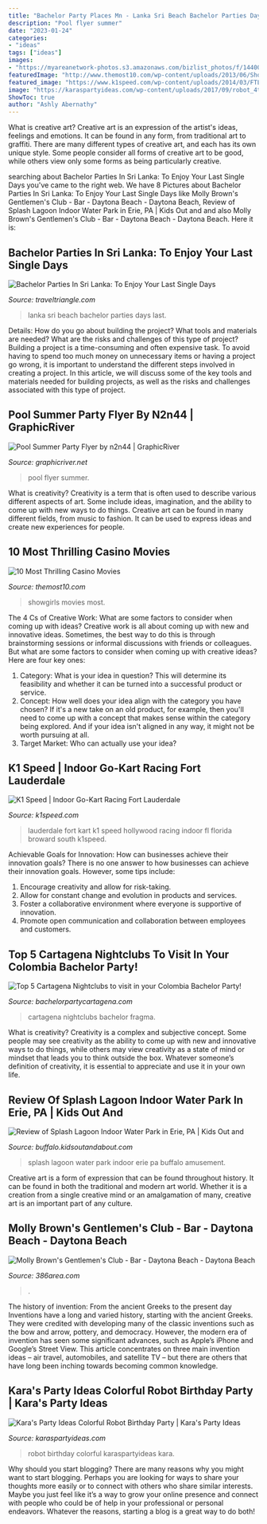 ```yaml
---
title: "Bachelor Party Places Mn - Lanka Sri Beach Bachelor Parties Days Last"
description: "Pool flyer summer"
date: "2023-01-24"
categories:
- "ideas"
tags: ["ideas"]
images:
- "https://myareanetwork-photos.s3.amazonaws.com/bizlist_photos/f/144001_1452546892.jpg?0"
featuredImage: "http://www.themost10.com/wp-content/uploads/2013/06/Showgirls.jpg"
featured_image: "https://www.k1speed.com/wp-content/uploads/2014/03/FTL1.jpg"
image: "https://karaspartyideas.com/wp-content/uploads/2017/09/robot_4th_birthday_dessert_table_18.11.44.jpg"
ShowToc: true
author: "Ashly Abernathy"
---
```



What is creative art?
Creative art is an expression of the artist's ideas, feelings and emotions. It can be found in any form, from traditional art to graffiti. There are many different types of creative art, and each has its own unique style. Some people consider all forms of creative art to be good, while others view only some forms as being particularly creative.

	

		
searching about Bachelor Parties In Sri Lanka: To Enjoy Your Last Single Days you've came to the right web. We have 8 Pictures about Bachelor Parties In Sri Lanka: To Enjoy Your Last Single Days like Molly Brown&#039;s Gentlemen&#039;s Club - Bar - Daytona Beach - Daytona Beach, Review of Splash Lagoon Indoor Water Park in Erie, PA | Kids Out and and also Molly Brown&#039;s Gentlemen&#039;s Club - Bar - Daytona Beach - Daytona Beach. Here it is:
		
    
## Bachelor Parties In Sri Lanka: To Enjoy Your Last Single Days

<img loading=lazy src="https://img.traveltriangle.com/blog/wp-content/uploads/2018/08/sri-lanka-beach-party-blog-ig.jpg" onerror="this.onerror=null;this.src='https://tse4.mm.bing.net/th?id=OIP.wBki24fi3qE9MuR1sy2muAHaE8&amp;pid=15.1';" alt="Bachelor Parties In Sri Lanka: To Enjoy Your Last Single Days">

_Source: traveltriangle.com_

>lanka sri beach bachelor parties days last. 

	

Details: How do you go about building the project? What tools and materials are needed? What are the risks and challenges of this type of project?
Building a project is a time-consuming and often expensive task. To avoid having to spend too much money on unnecessary items or having a project go wrong, it is important to understand the different steps involved in creating a project. In this article, we will discuss some of the key tools and materials needed for building projects, as well as the risks and challenges associated with this type of project.

    
## Pool Summer Party Flyer By N2n44 | GraphicRiver

<img loading=lazy src="https://s3.envato.com/files/262476711/01_design.jpg" onerror="this.onerror=null;this.src='https://tse1.mm.bing.net/th?id=OIP.SlpKTCdgm2bGMeIShUh1lwHaK5&amp;pid=15.1';" alt="Pool Summer Party Flyer by n2n44 | GraphicRiver">

_Source: graphicriver.net_

>pool flyer summer. 

	

What is creativity?
Creativity is a term that is often used to describe various different aspects of art. Some include ideas, imagination, and the ability to come up with new ways to do things. Creative art can be found in many different fields, from music to fashion. It can be used to express ideas and create new experiences for people.

    
## 10 Most Thrilling Casino Movies

<img loading=lazy src="http://www.themost10.com/wp-content/uploads/2013/06/Showgirls.jpg" onerror="this.onerror=null;this.src='https://tse4.mm.bing.net/th?id=OIP.oPusxqDFoqQcMHvBqOpR7wHaE3&amp;pid=15.1';" alt="10 Most Thrilling Casino Movies">

_Source: themost10.com_

>showgirls movies most. 

	

The 4 Cs of Creative Work: What are some factors to consider when coming up with ideas?
Creative work is all about coming up with new and innovative ideas. Sometimes, the best way to do this is through brainstorming sessions or informal discussions with friends or colleagues. But what are some factors to consider when coming up with creative ideas? Here are four key ones:
1. Category: What is your idea in question? This will determine its feasibility and whether it can be turned into a successful product or service.
2. Concept: How well does your idea align with the category you have chosen? If it's a new take on an old product, for example, then you'll need to come up with a concept that makes sense within the category being explored. And if your idea isn't aligned in any way, it might not be worth pursuing at all.
3. Target Market: Who can actually use your idea?

    
## K1 Speed | Indoor Go-Kart Racing Fort Lauderdale

<img loading=lazy src="https://www.k1speed.com/wp-content/uploads/2014/03/FTL1.jpg" onerror="this.onerror=null;this.src='https://tse4.mm.bing.net/th?id=OIP.n4NVnRU3BtHXLT6kT9xm0AHaFW&amp;pid=15.1';" alt="K1 Speed | Indoor Go-Kart Racing Fort Lauderdale">

_Source: k1speed.com_

>lauderdale fort kart k1 speed hollywood racing indoor fl florida broward south k1speed. 

	

Achievable Goals for Innovation: How can businesses achieve their innovation goals?
There is no one answer to how businesses can achieve their innovation goals. However, some tips include:
1. Encourage creativity and allow for risk-taking.
2. Allow for constant change and evolution in products and services.
3. Foster a collaborative environment where everyone is supportive of innovation. 
4. Promote open communication and collaboration between employees and customers.

    
## Top 5 Cartagena Nightclubs To Visit In Your Colombia Bachelor Party!

<img loading=lazy src="https://www.bachelorpartycartagena.com/wp-content/uploads/elementor/thumbs/fragma-4-o52ihm8pg6m6lh91r64q7rzp7ftrvohafmj4puu8bk.jpg" onerror="this.onerror=null;this.src='https://tse4.mm.bing.net/th?id=OIP.dinV2qN9HzJSIgtTtlbQ_AHaE3&amp;pid=15.1';" alt="Top 5 Cartagena Nightclubs to visit in your Colombia Bachelor Party!">

_Source: bachelorpartycartagena.com_

>cartagena nightclubs bachelor fragma. 

	

What is creativity?
Creativity is a complex and subjective concept. Some people may see creativity as the ability to come up with new and innovative ways to do things, while others may view creativity as a state of mind or mindset that leads you to think outside the box. Whatever someone’s definition of creativity, it is essential to appreciate and use it in your own life.

    
## Review Of Splash Lagoon Indoor Water Park In Erie, PA | Kids Out And

<img loading=lazy src="http://buffalo.kidsoutandabout.com/sites/default/files/images/Vacations/SLTippingBucket.jpg" onerror="this.onerror=null;this.src='https://tse1.mm.bing.net/th?id=OIP.BRJgFe5C6qXqtO-Wb-mf8QHaFW&amp;pid=15.1';" alt="Review of Splash Lagoon Indoor Water Park in Erie, PA | Kids Out and">

_Source: buffalo.kidsoutandabout.com_

>splash lagoon water park indoor erie pa buffalo amusement. 

	

Creative art is a form of expression that can be found throughout history. It can be found in both the traditional and modern art world. Whether it is a creation from a single creative mind or an amalgamation of many, creative art is an important part of any culture.

    
## Molly Brown&#039;s Gentlemen&#039;s Club - Bar - Daytona Beach - Daytona Beach

<img loading=lazy src="https://myareanetwork-photos.s3.amazonaws.com/bizlist_photos/f/144001_1452546892.jpg?0" onerror="this.onerror=null;this.src='https://tse2.mm.bing.net/th?id=OIP.zkvImmvauC9v_Badmhz-ZAHaE8&amp;pid=15.1';" alt="Molly Brown&#039;s Gentlemen&#039;s Club - Bar - Daytona Beach - Daytona Beach">

_Source: 386area.com_

>. 

	

The history of invention: From the ancient Greeks to the present day
Inventions have a long and varied history, starting with the ancient Greeks. They were credited with developing many of the classic inventions such as the bow and arrow, pottery, and democracy. However, the modern era of invention has seen some significant advances, such as Apple’s iPhone and Google’s Street View. This article concentrates on three main invention ideas – air travel, automobiles, and satellite TV – but there are others that have long been inching towards becoming common knowledge.

    
## Kara&#039;s Party Ideas Colorful Robot Birthday Party | Kara&#039;s Party Ideas

<img loading=lazy src="https://karaspartyideas.com/wp-content/uploads/2017/09/robot_4th_birthday_dessert_table_18.11.44.jpg" onerror="this.onerror=null;this.src='https://tse1.mm.bing.net/th?id=OIP.DQzZP95uip4tDvIQPNcECQDLEy&amp;pid=15.1';" alt="Kara&#039;s Party Ideas Colorful Robot Birthday Party | Kara&#039;s Party Ideas">

_Source: karaspartyideas.com_

>robot birthday colorful karaspartyideas kara. 

	

Why should you start blogging?
There are many reasons why you might want to start blogging. Perhaps you are looking for ways to share your thoughts more easily or to connect with others who share similar interests. Maybe you just feel like it’s a way to grow your online presence and connect with people who could be of help in your professional or personal endeavors. Whatever the reasons, starting a blog is a great way to do both!

